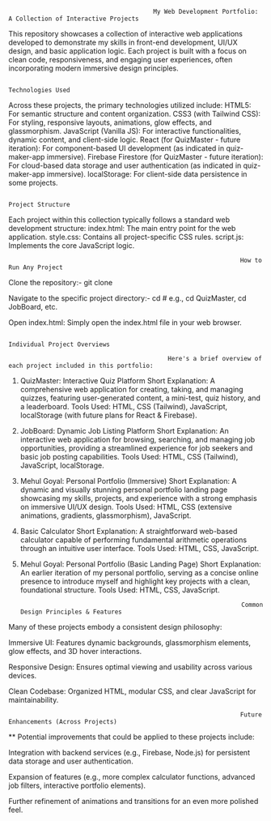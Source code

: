                                             My Web Development Portfolio: A Collection of Interactive Projects

This repository showcases a collection of interactive web applications developed to demonstrate my skills in front-end development, UI/UX design, and basic application logic. Each project is built with a focus on clean code, responsiveness, and engaging user experiences, often incorporating modern immersive design principles.


                                                                    Technologies Used
                                                                    
Across these projects, the primary technologies utilized include:
HTML5: For semantic structure and content organization.
CSS3 (with Tailwind CSS): For styling, responsive layouts, animations, glow effects, and glassmorphism.
JavaScript (Vanilla JS): For interactive functionalities, dynamic content, and client-side logic.
React (for QuizMaster - future iteration): For component-based UI development (as indicated in quiz-maker-app immersive).
Firebase Firestore (for QuizMaster - future iteration): For cloud-based data storage and user authentication (as indicated in quiz-maker-app immersive).
localStorage: For client-side data persistence in some projects.


                                                                    Project Structure
                                                                    
Each project within this collection typically follows a standard web development structure:
index.html: The main entry point for the web application.
style.css: Contains all project-specific CSS rules.
script.js: Implements the core JavaScript logic.


                                                                    How to Run Any Project
                                                                    
Clone the repository:-  git clone <your-repository-url>


Navigate to the specific project directory:-  cd <ProjectName> # e.g., cd QuizMaster, cd JobBoard, etc.


Open index.html: Simply open the index.html file in your web browser.


                                                                    Individual Project Overviews

                                                Here's a brief overview of each project included in this portfolio:


1. QuizMaster: Interactive Quiz Platform
Short Explanation: A comprehensive web application for creating, taking, and managing quizzes, featuring user-generated content, a mini-test, quiz history, and a leaderboard.
Tools Used: HTML, CSS (Tailwind), JavaScript, localStorage (with future plans for React & Firebase).


2. JobBoard: Dynamic Job Listing Platform
Short Explanation: An interactive web application for browsing, searching, and managing job opportunities, providing a streamlined experience for job seekers and basic job posting capabilities.
Tools Used: HTML, CSS (Tailwind), JavaScript, localStorage.


3. Mehul Goyal: Personal Portfolio (Immersive)
Short Explanation: A dynamic and visually stunning personal portfolio landing page showcasing my skills, projects, and experience with a strong emphasis on immersive UI/UX design.
Tools Used: HTML, CSS (extensive animations, gradients, glassmorphism), JavaScript.


4. Basic Calculator
Short Explanation: A straightforward web-based calculator capable of performing fundamental arithmetic operations through an intuitive user interface.
Tools Used: HTML, CSS, JavaScript.


5. Mehul Goyal: Personal Portfolio (Basic Landing Page)
Short Explanation: An earlier iteration of my personal portfolio, serving as a concise online presence to introduce myself and highlight key projects with a clean, foundational structure.
Tools Used: HTML, CSS, JavaScript.


                                                                    Common Design Principles & Features

   
Many of these projects embody a consistent design philosophy:

Immersive UI: Features dynamic backgrounds, glassmorphism elements, glow effects, and 3D hover interactions.

Responsive Design: Ensures optimal viewing and usability across various devices.

Clean Codebase: Organized HTML, modular CSS, and clear JavaScript for maintainability.


                                                                    Future Enhancements (Across Projects)
                                                                    
** Potential improvements that could be applied to these projects include:

Integration with backend services (e.g., Firebase, Node.js) for persistent data storage and user authentication.

Expansion of features (e.g., more complex calculator functions, advanced job filters, interactive portfolio elements).

Further refinement of animations and transitions for an even more polished feel.

